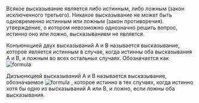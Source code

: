 Всякое высказывание является либо истинным, либо ложным (закон исключенного третьего). Никакое высказывание не может быть одновременно истинным или ложным (закон противоречия). утверждение, о котором невозможно однозначно решить вопрос, истинно оно или ложно, высказыванием не является.  

Конъюнкцией двух высказываний A и B называется высказывание, которое является истинным в случае, когда истинны оба высказывания A и B, и ложным во всех остальных случаях. Обозначается как ![formula](http://latex.codecogs.com/gif.latex?A&space;\wedge&space;B)  

Дизъюнкцией высказываний A и B называется высказывание, обозначаемое ![formula](http://latex.codecogs.com/gif.latex?A&space;\vee&space;B) , которое истинно в тех случаях, когда истинно хотя бы одно из высказываний A или B, и ложно, если ложны оба высказывания.